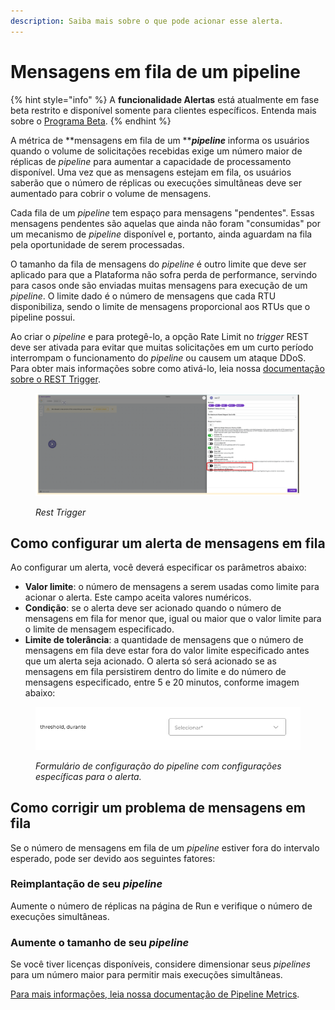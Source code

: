 ```yaml
---
description: Saiba mais sobre o que pode acionar esse alerta.
---
```


# Mensagens em fila de um pipeline

{% hint style="info" %}
A **funcionalidade Alertas** está atualmente em fase beta restrito e disponível somente para clientes específicos. Entenda mais sobre o [Programa Beta](https://docs.digibee.com/documentation/v/pt-br/geral/programa-beta).
{% endhint %}

A métrica de **mensagens em fila de um **_**pipeline**_ informa os usuários quando o volume de solicitações recebidas exige um número maior de réplicas de _pipeline_ para aumentar a capacidade de processamento disponível. Uma vez que as mensagens estejam em fila, os usuários saberão que o número de réplicas ou execuções simultâneas deve ser aumentado para cobrir o volume de mensagens.

Cada fila de um _pipeline_ tem espaço para mensagens "pendentes". Essas mensagens pendentes são aquelas que ainda não foram "consumidas" por um mecanismo de _pipeline_ disponível e, portanto, ainda aguardam na fila pela oportunidade de serem processadas.

O tamanho da fila de mensagens do _pipeline_ é outro limite que deve ser aplicado para que a Plataforma não sofra perda de performance, servindo para casos onde são enviadas muitas mensagens para execução de um _pipeline_. O limite dado é o número de mensagens que cada RTU disponibiliza, sendo o limite de mensagens proporcional aos RTUs que o pipeline possui.

Ao criar o _pipeline_ e para protegê-lo, a opção Rate Limit no _trigger_ REST deve ser ativada para evitar que muitas solicitações em um curto período interrompam o funcionamento do _pipeline_ ou causem um ataque DDoS. Para obter mais informações sobre como ativá-lo, leia nossa [documentação sobre o REST Trigger](https://docs.digibee.com/documentation/v/pt-br/components/triggers/rest-trigger).



<figure><img src="../../../.gitbook/assets/rest trigger.png" alt=""><figcaption><p><em>Rest Trigger</em></p></figcaption></figure>

## Como configurar um alerta de mensagens em fila

Ao configurar um alerta, você deverá especificar os parâmetros abaixo:

* **Valor limite**: o número de mensagens a serem usadas como limite para acionar o alerta. Este campo aceita valores numéricos.
* **Condição**: se o alerta deve ser acionado quando o número de mensagens em fila for menor que, igual ou maior que o valor limite para o limite de mensagem especificado.
* **Limite de tolerância**: a quantidade de mensagens que o número de mensagens em fila deve estar fora do valor limite especificado antes que um alerta seja acionado. O alerta só será acionado se as mensagens em fila persistirem dentro do limite e do número de mensagens especificado, entre 5 e 20 minutos, conforme imagem abaixo:



<figure><img src="../../../.gitbook/assets/threshold PT (1).png" alt=""><figcaption><p><em>Formulário de configuração do pipeline com configurações específicas para o alerta.</em></p></figcaption></figure>

## Como corrigir um problema de mensagens em fila

Se o número de mensagens em fila de um _pipeline_ estiver fora do intervalo esperado, pode ser devido aos seguintes fatores:

### Reimplantação de seu _pipeline_

Aumente o número de réplicas na página de Run e verifique o número de execuções simultâneas.

### Aumente o tamanho de seu _pipeline_

Se você tiver licenças disponíveis, considere dimensionar seus _pipelines_ para um número maior para permitir mais execuções simultâneas.

[Para mais informações, leia nossa documentação de Pipeline Metrics](https://docs.digibee.com/documentation/v/pt-br/monitor/pipeline-metrics).

